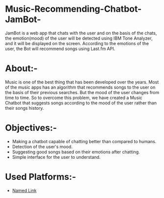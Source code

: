 # Music-Recommending-Chatbot-JamBot-
JamBot is a web app that chats with the user and on the basis of the chats, the emotion(mood) of the user will be detected using IBM Tone Analyzer, and it will be displayed on the screen. According to the emotions of the user, the Bot will recommend songs using Last.fm API.

# About:-
Music is one of the best thing that has been developed over the years. Most of the music apps has an algorithm that recommends songs to the user on the basis of their previous searches. But the mood of the user changes from time to time. So to overcome this problem, we have created a Music Chatbot that suggests songs according to the mood of the user rather than their songs history.

# Objectives:-
- Making a chatbot capable of chatting better than compared to humans.
- Detection of the user's mood.
- Suggesting good songs based on their emotions after chatting.
- Simple interface for the user to understand.

# Used Platforms:-
- [Named Link](<https://anvil.works.com/> "ANVIL Framework")
